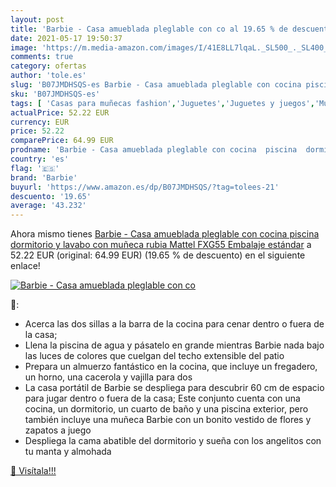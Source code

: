 ```yaml
---
layout: post
title: 'Barbie - Casa amueblada pleglable con co al 19.65 % de descuento'
date: 2021-05-17 19:50:37
image: 'https://m.media-amazon.com/images/I/41E8LL7lqaL._SL500_._SL400_.jpg'
comments: true
category: ofertas
author: 'tole.es'
slug: 'B07JMDHSQS-es Barbie - Casa amueblada pleglable con cocina piscina...'
sku: 'B07JMDHSQS-es'
tags: [ 'Casas para muñecas fashion','Juguetes','Juguetes y juegos','Muñecas fashion y accesorios','Muñecas y accesorios','barbie','mattel', ]
actualPrice: 52.22 EUR
currency: EUR
price: 52.22
comparePrice: 64.99 EUR
prodname: 'Barbie - Casa amueblada pleglable con cocina  piscina  dormitorio y lavabo con muñeca rubia  Mattel FXG55   Embalaje estándar'
country: 'es'
flag: '🇪🇸'
brand: 'Barbie'
buyurl: 'https://www.amazon.es/dp/B07JMDHSQS/?tag=tolees-21'
descuento: '19.65'
average: '43.232'
---
```


Ahora mismo tienes [Barbie - Casa amueblada pleglable con cocina  piscina  dormitorio y lavabo con muñeca rubia  Mattel FXG55   Embalaje estándar](https://www.amazon.es/dp/B07JMDHSQS/?tag=tolees-21) a 52.22 EUR (original: 64.99 EUR) (19.65 %  de descuento) en el siguiente enlace!

[![Barbie - Casa amueblada pleglable con co](https://m.media-amazon.com/images/I/41E8LL7lqaL._SL500_._SL400_.jpg)](https://www.amazon.es/dp/B07JMDHSQS/?tag=tolees-21)

🔎:

- Acerca las dos sillas a la barra de la cocina para cenar dentro o fuera de la casa;
- Llena la piscina de agua y pásatelo en grande mientras Barbie nada bajo las luces de colores que cuelgan del techo extensible del patio
- Prepara un almuerzo fantástico en la cocina, que incluye un fregadero, un horno, una cacerola y vajilla para dos
- La casa portátil de Barbie se despliega para descubrir 60 cm de espacio para jugar dentro o fuera de la casa; Este conjunto cuenta con una cocina, un dormitorio, un cuarto de baño y una piscina exterior, pero también incluye una muñeca Barbie con un bonito vestido de flores y zapatos a juego
- Despliega la cama abatible del dormitorio y sueña con los angelitos con tu manta y almohada

[🛒 Visítala!!!](https://www.amazon.es/dp/B07JMDHSQS/?tag=tolees-21)
